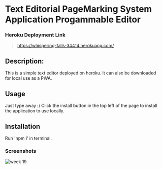 # Text Editorial PageMarking System Application Progammable Editor

### Heroku Deployment Link

> https://whispering-falls-34414.herokuapp.com/

## Description:

This is a simple text editor deployed on heroku. It can also be downloaded for local use as a PWA. 


## Usage

Just type away :) Click the install button in the top left of the page to install the application to use locally.

## Installation

Run 'npm i' in terminal.

### Screenshots

![week 19](https://user-images.githubusercontent.com/102272276/189347928-c5a88f61-90b4-403b-a1bd-3ca13e2b3313.PNG)
